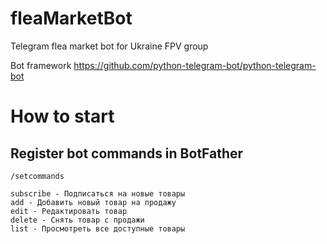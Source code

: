 # fleaMarketBot
Telegram flea market bot for Ukraine FPV group

Bot framework https://github.com/python-telegram-bot/python-telegram-bot

# How to start

## Register bot commands in BotFather

```
/setcommands

subscribe - Подписаться на новые товары
add - Добавить новый товар на продажу
edit - Редактировать товар
delete - Снять товар с продажи
list - Просмотреть все доступные товары
```